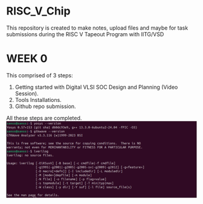 # RISC_V_Chip
This repository is created to make notes, upload files and maybe for task submissions during the RISC V Tapeout Program with IITG/VSD

# WEEK 0
This comprised of 3 steps: 
1. Getting started with Digital VLSI SOC Design and Planning (Video Session).
2. Tools Installations.
3. Github repo submission.

All these steps are completed.
![Tools Installation](week_0/1-Tools%20installation%20instructions.png)

